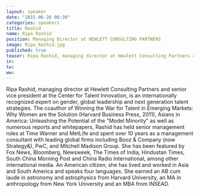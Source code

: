 ```yaml
---
layout: speaker
date: "2015-06-26 08:30"
categories: speakers
title: Rashid
name: Ripa Rashid
position: Managing Director at HEWLETT CONSULTING PARTNERS
image: Ripa_Rashid.jpg
published: true
teaser: Ripa Rashid, managing director at Hewlett Consulting Partners and senior vice president at the Center for Talent Innovation, is an internationally recognized expert on gender, global leadership and next generation talent strategies. 
in:
tw:
ww: 
---
```

Ripa Rashid, managing director at Hewlett Consulting Partners and senior vice president at the Center for Talent Innovation, is an internationally recognized expert on gender, global leadership and next generation talent strategies. The coauthor of Winning the War for Talent in Emerging Markets: Why Women are the Solution (Harvard Business Press, 2011), Asians in America: Unleashing the Potential of the "Model Minority" as well as numerous reports and whitepapers, Rashid has held senior management roles at Time Warner and MetLife and spent over 10 years as a management consultant with leading global firms including Booz & Company (now Strategy&), PwC, and Mitchell Madison Group. She has been featured by Fox News, Bloomberg, Newsweek, The Times of India, Hindustan Times, South China Morning Post and China Radio International, among other international media. An American citizen, she has lived and worked in Asia and South America and speaks four languages. She earned an AB cum laude in astronomy and astrophysics from Harvard University, an MA in anthropology from New York University and an MBA from INSEAD.